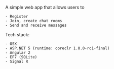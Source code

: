 A simple web app that allows users to
```
- Register
- Join, create chat rooms
- Send and receive messages
```

Tech stack:
```
- OSX
- ASP.NET 5 (runtime: coreclr 1.0.0-rc1-final)
- Angular 2
- EF7 (SQLite)
- Signal R
```
